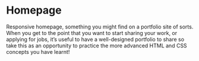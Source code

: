 # Homepage

Responsive homepage, something you might find on a portfolio site of sorts. When you get to the point that you want to start sharing your work, or applying for jobs, it’s useful to have a well-designed portfolio to share so take this as an opportunity to practice the more advanced HTML and CSS concepts you have learnt!